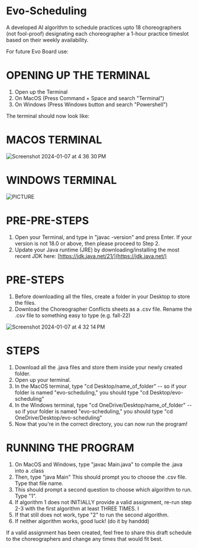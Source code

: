 # Evo-Scheduling
A developed AI algorithm to schedule practices upto 18 choreographers (not fool-proof) designating each choreographer a 1-hour practice timeslot based on their weekly availability.

For future Evo Board use:

# OPENING UP THE TERMINAL

1. Open up the Terminal
  2. On MacOS (Press Command + Space and search "Terminal")
  3. On Windows (Press Windows button and search "Powershell")

The terminal should now look like: 

# MACOS TERMINAL

![Screenshot 2024-01-07 at 4 36 30 PM](https://github.com/Johnrev16/Evo-Scheduling/assets/76535774/26b982fe-8180-4950-8166-9e542490f607)

# WINDOWS TERMINAL 

![PICTURE](https://github.com/Johnrev16/Evo-Scheduling/assets/94932129/f0ed625c-4dda-476b-80b3-2e004053b784)


# PRE-PRE-STEPS
1. Open your Terminal, and type in "javac -version" and press Enter. If your version is not 18.0 or above, then please proceed to Step 2.
2. Update your Java runtime (JRE) by downloading/installing the most recent JDK here: [https://jdk.java.net/21/](https://jdk.java.net/)

# PRE-STEPS

1. Before downloading all the files, create a folder in your Desktop to store the files.
2. Download the Choreographer Conflicts sheets as a .csv file. Rename the .csv file to something easy to type (e.g. fall-22)

![Screenshot 2024-01-07 at 4 32 14 PM](https://github.com/Johnrev16/Evo-Scheduling/assets/76535774/a04a578d-e775-4607-9eef-5c5121f377eb)


# STEPS

1. Download all the .java files and store them inside your newly created folder.
2. Open up your terminal.
3. In the MacOS terminal, type "cd Desktop/name_of_folder" -- so if your folder is named "evo-scheduling," you should type "cd Desktop/evo-scheduling"
4. In the Windows terminal, type "cd OneDrive/Desktop/name_of_folder" -- so if your folder is named "evo-scheduling," you should type "cd OneDrive/Desktop/evo-scheduling"
5. Now that you're in the correct directory, you can now run the program!

# RUNNING THE PROGRAM

1. On MacOS and Windows, type "javac Main.java" to compile the .java into a .class
2. Then, type "java Main" This should prompt you to choose the .csv file. Type that file name.
3. This should prompt a second question to choose which algorithm to run. Type "1".
4. If algorithm 1 does not INITIALLY provide a valid assignment, re-run step 2-3 with the first algorithm at least THREE TIMES. I
5. If that still does not work, type "2" to run the second algorithm.
6. If neither algorithm works, good luck! (do it by handdd)

If a valid assignment has been created, feel free to share this draft schedule to the choreographers and change any times that would fit best. 
   

